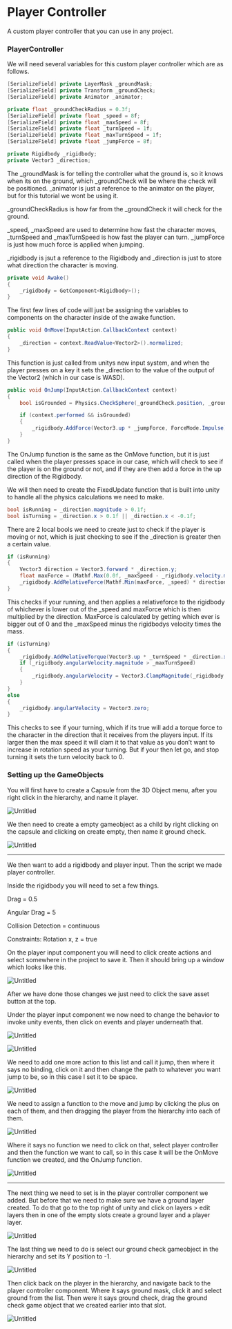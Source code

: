 # Player Controller

A custom player controller that you can use in any project.

### PlayerController

We will need several variables for this custom player controller which are as follows.

```csharp
[SerializeField] private LayerMask _groundMask;
[SerializeField] private Transform _groundCheck;
[SerializeField] private Animator _animator;

private float _groundCheckRadius = 0.3f;
[SerializeField] private float _speed = 8f;
[SerializeField] private float _maxSpeed = 8f;
[SerializeField] private float _turnSpeed = 1f;
[SerializeField] private float _maxTurnSpeed = 1f;
[SerializeField] private float _jumpForce = 8f;

private Rigidbody _rigidbody;
private Vector3 _direction;
```

The _groundMask is for telling the controller what the ground is, so it knows when its on the ground, which _groundCheck will be where the check will be positioned. _animator is just a reference to the animator on the player, but for this tutorial we wont be using it.

_groundCheckRadius is how far from the _groundCheck it will check for the ground.

_speed, _maxSpeed are used to determine how fast the character moves, _turnSpeed and _maxTurnSpeed is how fast the player can turn. _jumpForce is just how much force is applied when jumping.

_rigidbody is jsut a reference to the Rigidbody and _direction is just to store what direction the character is moving.

```csharp
private void Awake()
{
	_rigidbody = GetComponent<Rigidbody>();
}
```

The first few lines of code will just be assigning the variables to components on the character inside of the awake function.

```csharp
public void OnMove(InputAction.CallbackContext context)
{
	_direction = context.ReadValue<Vector2>().normalized;
}
```

This function is just called from unitys new input system, and when the player presses on a key it sets the _direction to the value of the output of the Vector2 (which in our case is WASD).

```csharp
public void OnJump(InputAction.CallbackContext context)
{
	bool isGrounded = Physics.CheckSphere(_groundCheck.position, _groundCheckRadius, _groundMask);

	if (context.performed && isGrounded)
	{
		_rigidbody.AddForce(Vector3.up * _jumpForce, ForceMode.Impulse);
	}
}
```

The OnJump function is the same as the OnMove function, but it is just called when the player presses space in our case, which will check to see if the player is on the ground or not, and if they are then add a force in the up direction of the Rigidbody. 

We will then need to create the FixedUpdate function that is built into unity to handle all the physics calculations we need to make.

```csharp
bool isRunning = _direction.magnitude > 0.1f;
bool isTurning = _direction.x > 0.1f || _direction.x < -0.1f;
```

There are 2 local bools we need to create just to check if the player is moving or not, which is just checking to see if the _direction is greater then a certain value.

```csharp
if (isRunning)
{
	Vector3 direction = Vector3.forward * _direction.y;
	float maxForce = (Mathf.Max(0.0f, _maxSpeed - _rigidbody.velocity.magnitude) * _rigidbody.mass) / Time.fixedDeltaTime;
	_rigidbody.AddRelativeForce(Mathf.Min(maxForce, _speed) * direction);
}
```

This checks if your running, and then applies a relativeforce to the rigidbody of whichever is lower out of the _speed and maxForce which is then multiplied by the direction. MaxForce is calculated by getting which ever is bigger out of 0 and the _maxSpeed minus the rigidbodys velocity times the mass.

```csharp
if (isTurning)
{
	_rigidbody.AddRelativeTorque(Vector3.up * _turnSpeed * _direction.x, ForceMode.Impulse);
	if (_rigidbody.angularVelocity.magnitude > _maxTurnSpeed)
	{
		_rigidbody.angularVelocity = Vector3.ClampMagnitude(_rigidbody.angularVelocity, _maxTurnSpeed);
	}
}
else
{
	_rigidbody.angularVelocity = Vector3.zero;
}
```

This checks to see if your turning, which if its true will add a torque force to the character in the direction that it receives from the players input. If its larger then the max speed it will clam it to that value as you don’t want to increase in rotation speed as your turning. But if your then let go, and stop turning it sets the turn velocity back to 0.

### Setting up the GameObjects

You will first have to create a Capsule from the 3D Object menu, after you right click in the hierarchy, and name it player.

![Untitled](Images/Player%20Controller/Untitled.png)

We then need to create a empty gameobject as a child by right clicking on the capsule and clicking on create empty, then name it ground check.

![Untitled](Images/Player%20Controller/Untitled%201.png)

---

We then want to add a rigidbody and player input. Then the script we made player controller.

Inside the rigidbody you will need to set a few things.

Drag = 0.5

Angular Drag = 5

Collision Detection = continuous

Constraints: Rotation x, z = true

On the player input component you will need to click create actions and select somewhere in the project to save it. Then it should bring up a window which looks like this.

![Untitled](Images/Player%20Controller/Untitled%202.png)

After we have done those changes we just need to click the save asset button at the top.

Under the player input component we now need to change the behavior to invoke unity events, then click on events and player underneath that.

![Untitled](Images/Player%20Controller/Untitled%203.png)

![Untitled](Images/Player%20Controller/Untitled%204.png)

We need to add one more action to this list and call it jump, then where it says no binding, click on it and then change the path to whatever you want jump to be, so in this case I set it to be space.

![Untitled](Images/Player%20Controller/Untitled%205.png)

We need to assign a function to the move and jump by clicking the plus on each of them, and then dragging the player from the hierarchy into each of them.

![Untitled](Images/Player%20Controller/Untitled%206.png)

Where it says no function we need to click on that, select player controller and then the function we want to call, so in this case it will be the OnMove function we created, and the OnJump function.

![Untitled](Images/Player%20Controller/Untitled%207.png)

---

The next thing we need to set is in the player controller component we added. But before that we need to make sure we have a ground layer created. To do that go to the top right of unity and click on layers > edit layers then in one of the empty slots create a ground layer and a player layer.

![Untitled](Images/Player%20Controller/Untitled%208.png)

The last thing we need to do is select our ground check gameobject in the hierarchy and set its Y position to -1.

![Untitled](Images/Player%20Controller/Untitled%209.png)

Then click back on the player in the hierarchy, and navigate back to the player controller component. Where it says ground mask, click it and select ground from the list. Then were it says ground check, drag the ground check game object that we created earlier into that slot.

![Untitled](Images/Player%20Controller/Untitled%2010.png)
